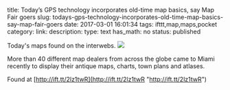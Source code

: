 title: Today’s GPS technology incorporates old-time map basics, say Map Fair goers
slug: todays-gps-technology-incorporates-old-time-map-basics-say-map-fair-goers
date: 2017-03-01 16:01:34
tags: ifttt,map,maps,pocket
category: 
link: 
description: 
type: text
has_math: no
status: published

Today's maps found on the interwebs. ![](http://ift.tt/eA8V8J)  
  

More than 40 different map dealers from across the globe came to Miami recently to display their antique maps, charts, town plans and atlases.  
  

Found at [http://ift.tt/2lz1twR](http://ift.tt/2lz1twR "http://ift.tt/2lz1twR")



